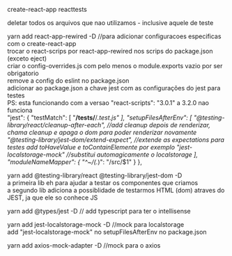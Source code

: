 create-react-app reacttests

deletar todos os arquivos que nao utilizamos - inclusive aquele de teste

yarn add react-app-rewired -D //para adicionar configuracoes especificas com o create-react-app <br/>
trocar o react-scrips por react-app-rewired nos scrips do package.json (exceto eject) <br/>
criar o config-overrides.js com pelo menos o module.exports vazio por ser obrigatorio <br/>
remove a config do eslint no package.json <br/>
adicionar ao package.json a chave jest com as configurações do jest para testes <br/>
PS: esta funcionando com a versao "react-scripts": "3.0.1" a 3.2.0 nao funciona <br/>
"jest": {
  "testMatch": [
    "**/__tests__/**/*.test.js"
  ],
  "setupFilesAfterEnv": [
    "@testing-library/react/cleanup-after-each", //add cleanup depois de renderizar, chama cleanup e apaga o dom para poder renderizar novamente
    "@testing-library/jest-dom/extend-expect", //extende as expectations para testes add toHaveValue e toContainElemente por exemplo
    "jest-localstorage-mock" //substitui automagicamente o localstorage
  ],
  "moduleNameMapper": {
    "^~/(.*)": "<rootDir>/src/$1"
  }
},

yarn add @testing-library/react @testing-library/jest-dom -D <br/>
a primeira lib eh para ajudar a testar os componentes que criamos  <br/>
a segundo lib adiciona a possiblidade de testarmos HTML (dom) atraves do JEST, ja que ele so conhece JS

yarn add @types/jest -D // add typescript para ter o intellisense

yarn add jest-localstorage-mock -D //mock para localstorage <br/>
add "jest-localstorage-mock" no setupFilesAfterEnv no package.json

yarn add axios-mock-adapter -D //mock para o axios